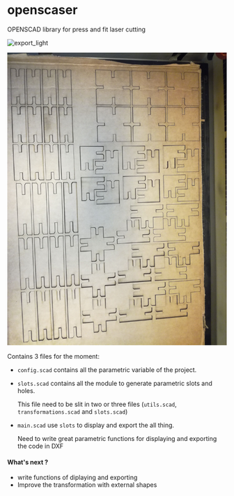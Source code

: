 # openscaser
OPENSCAD library for press and fit laser cutting

![export_light](../img/export_light.jpg)

![export_press_and_fit](./img/export_press_and_fit.jpg)


Contains 3 files for the moment:
* `config.scad` contains all the parametric variable of the project.

* `slots.scad` contains all the module to generate parametric slots and holes.

    This file need to be slit in two or three files (`utils.scad`, `transformations.scad` and `slots.scad`)

* `main.scad` use `slots` to display and export the all thing.
    
    Need to write great parametric functions for displaying and exporting the code in DXF

#### What's next ?
* write functions of diplaying and exporting
* Improve the transformation with external shapes
